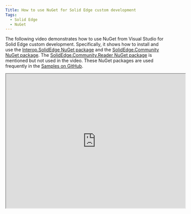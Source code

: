 ```yaml
---
Title: How to use NuGet for Solid Edge custom development
Tags:
  - Solid Edge
  - NuGet
---
```


The following video demonstrates how to use NuGet from Visual Studio for Solid Edge custom development. Specifically, it shows how to install and use the [Interop.SolidEdge NuGet package](https://www.nuget.org/packages/Interop.SolidEdge) and the [SolidEdge.Community NuGet package](https://www.nuget.org/packages/SolidEdge.Community). The [SolidEdge.Community.Reader NuGet package](https://www.nuget.org/packages/SolidEdge.Community.Reader) is mentioned but not used in the video. These NuGet packages are used frequently in the [Samples on GitHub](https://github.com/SolidEdgeCommunity/Samples).

<iframe width="560" height="420" src="https://www.youtube.com/embed/Ji28nedYCCQ?color=white&theme=light"></iframe>